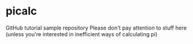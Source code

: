 # picalc
GitHub tutorial sample repository
Please don't pay attention to stuff here (unless you're interested in inefficient ways of calculating pi)
